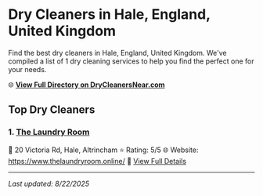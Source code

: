 # Dry Cleaners in Hale, England, United Kingdom

Find the best dry cleaners in Hale, England, United Kingdom. We've compiled a list of 1 dry cleaning services to help you find the perfect one for your needs.

🌐 **[View Full Directory on DryCleanersNear.com](https://drycleanersnear.com/city/United%20Kingdom/England/Hale)**

## Top Dry Cleaners

### 1. [The Laundry Room](https://drycleanersnear.com/dryCleaner/6896abd086a2a96145ad4f1e/the-laundry-room)
📍 20 Victoria Rd, Hale, Altrincham
⭐ Rating: 5/5
🌐 Website: https://www.thelaundryroom.online/
🔗 [View Full Details](https://drycleanersnear.com/dryCleaner/6896abd086a2a96145ad4f1e/the-laundry-room)


---

*Last updated: 8/22/2025*
